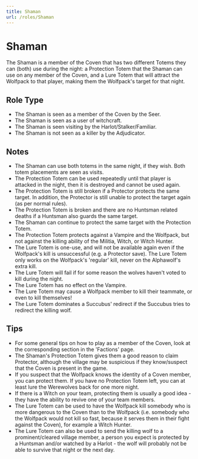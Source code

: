 ```yaml
---
title: Shaman
url: /roles/Shaman
---
```


# Shaman

The Shaman is a member of the Coven that has two different Totems they can (both) use during the night: a Protection Totem that the Shaman can use on any member of the Coven, and a Lure Totem that will attract the Wolfpack to that player, making them the Wolfpack's target for that night.

## Role Type

- The Shaman is seen as a member of the Coven by the Seer.
- The Shaman is seen as a user of witchcraft.
- The Shaman is seen visiting by the Harlot/Stalker/Familiar.
- The Shaman is not seen as a killer by the Adjudicator.

## Notes

- The Shaman can use both totems in the same night, if they wish. Both totem placements are seen as visits.
- The Protection Totem can be used repeatedly until that player is attacked in the night, then it is destroyed and cannot be used again.
- The Protection Totem is still broken if a Protector protects the same target. In addition, the Protector is still unable to protect the target again (as per normal rules).
- The Protection Totem is broken and there are no Huntsman related deaths if a Huntsman also guards the same target.
- The Shaman can continue to protect the same target with the Protection Totem.
- The Protection Totem protects against a Vampire and the Wolfpack, but not against the killing ability of the Militia, Witch, or Witch Hunter.
- The Lure Totem is one-use, and will not be available again even if the Wolfpack's kill is unsuccessful (e.g. a Protector save). The Lure Totem only works on the Wolfpack's 'regular' kill, never on the Alphawolf's extra kill.
- The Lure Totem will fail if for some reason the wolves haven't voted to kill during the night.
- The Lure Totem has no effect on the Vampire.
- The Lure Totem may cause a Wolfpack member to kill their teammate, or even to kill themselves!
- The Lure Totem dominates a Succubus' redirect if the Succubus tries to redirect the killing wolf.

## Tips

- For some general tips on how to play as a member of the Coven, look at the corresponding section in the 'Factions' page.
- The Shaman's Protection Totem gives them a good reason to claim Protector, although the village may be suspicious if they know/suspect that the Coven is present in the game.
- If you suspect that the Wolfpack knows the identity of a Coven member, you can protect them. If you have no Protection Totem left, you can at least lure the Werewolves back for one more night.
- If there is a Witch on your team, protecting them is usually a good idea - they have the ability to revive one of your team members.
- The Lure Totem can be used to have the Wolfpack kill somebody who is more dangerous to the Coven than to the Wolfpack (i.e. somebody who the Wolfpack would not kill so fast, because it serves them in their fight against the Coven), for example a Witch Hunter.
- The Lure Totem can also be used to send the killing wolf to a prominent/cleared village member, a person you expect is protected by a Huntsman and/or watched by a Harlot - the wolf will probably not be able to survive that night or the next day.
